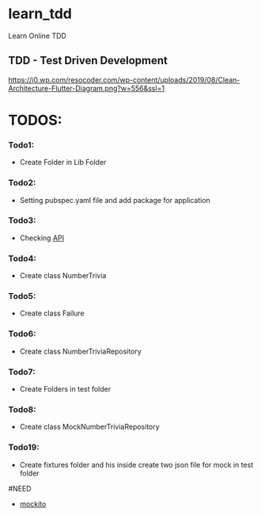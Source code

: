 # learn_tdd

Learn Online TDD

## TDD - Test Driven Development

https://i0.wp.com/resocoder.com/wp-content/uploads/2019/08/Clean-Architecture-Flutter-Diagram.png?w=556&ssl=1


# TODOS:
### Todo1: 
- Create Folder in Lib Folder

### Todo2: 
- Setting pubspec.yaml file and add package for application

### Todo3:
- Checking [API](http://numbersapi.com/)

### Todo4:
- Create class NumberTrivia

### Todo5:
- Create class Failure

### Todo6:
- Create class NumberTriviaRepository

### Todo7:
- Create Folders in test folder

### Todo8:
- Create class MockNumberTriviaRepository

### Todo19:
- Create fixtures folder and his inside create two json file for mock in test folder

#NEED
- [mockito](https://levelup.gitconnected.com/how-to-mock-dependencies-in-your-flutter-app-for-testing-54c49251740a)



